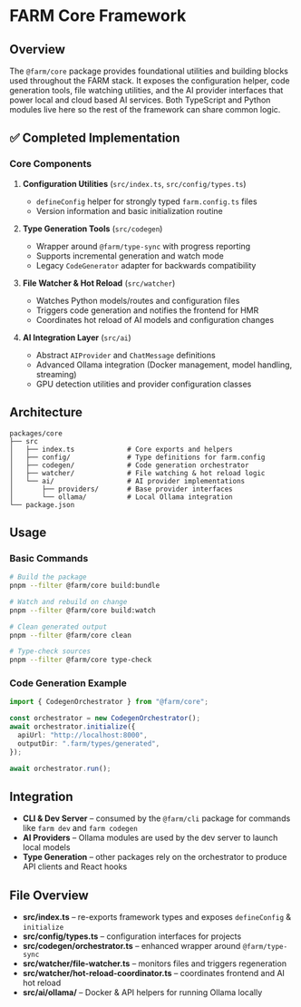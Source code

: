 # FARM Core Framework

## Overview

The `@farm/core` package provides foundational utilities and building blocks used throughout the FARM stack. It exposes the configuration helper, code generation tools, file watching utilities, and the AI provider interfaces that power local and cloud based AI services. Both TypeScript and Python modules live here so the rest of the framework can share common logic.

## ✅ Completed Implementation

### Core Components

1. **Configuration Utilities** (`src/index.ts`, `src/config/types.ts`)
   - `defineConfig` helper for strongly typed `farm.config.ts` files
   - Version information and basic initialization routine

2. **Type Generation Tools** (`src/codegen`)
   - Wrapper around `@farm/type-sync` with progress reporting
   - Supports incremental generation and watch mode
   - Legacy `CodeGenerator` adapter for backwards compatibility

3. **File Watcher & Hot Reload** (`src/watcher`)
   - Watches Python models/routes and configuration files
   - Triggers code generation and notifies the frontend for HMR
   - Coordinates hot reload of AI models and configuration changes

4. **AI Integration Layer** (`src/ai`)
   - Abstract `AIProvider` and `ChatMessage` definitions
   - Advanced Ollama integration (Docker management, model handling, streaming)
   - GPU detection utilities and provider configuration classes

## Architecture

```
packages/core
├── src
│   ├── index.ts             # Core exports and helpers
│   ├── config/              # Type definitions for farm.config
│   ├── codegen/             # Code generation orchestrator
│   ├── watcher/             # File watching & hot reload logic
│   └── ai/                  # AI provider implementations
│       ├── providers/       # Base provider interfaces
│       └── ollama/          # Local Ollama integration
└── package.json
```

## Usage

### Basic Commands

```bash
# Build the package
pnpm --filter @farm/core build:bundle

# Watch and rebuild on change
pnpm --filter @farm/core build:watch

# Clean generated output
pnpm --filter @farm/core clean

# Type-check sources
pnpm --filter @farm/core type-check
```

### Code Generation Example

```typescript
import { CodegenOrchestrator } from "@farm/core";

const orchestrator = new CodegenOrchestrator();
await orchestrator.initialize({
  apiUrl: "http://localhost:8000",
  outputDir: ".farm/types/generated",
});

await orchestrator.run();
```

## Integration

- **CLI & Dev Server** – consumed by the `@farm/cli` package for commands like `farm dev` and `farm codegen`
- **AI Providers** – Ollama modules are used by the dev server to launch local models
- **Type Generation** – other packages rely on the orchestrator to produce API clients and React hooks

## File Overview

- **src/index.ts** – re-exports framework types and exposes `defineConfig` & `initialize`
- **src/config/types.ts** – configuration interfaces for projects
- **src/codegen/orchestrator.ts** – enhanced wrapper around `@farm/type-sync`
- **src/watcher/file-watcher.ts** – monitors files and triggers regeneration
- **src/watcher/hot-reload-coordinator.ts** – coordinates frontend and AI hot reload
- **src/ai/ollama/** – Docker & API helpers for running Ollama locally

